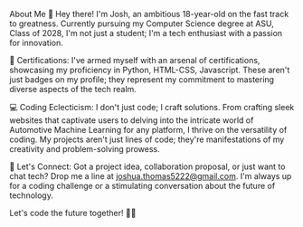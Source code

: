 About Me 👋
Hey there! I'm Josh, an ambitious 18-year-old on the fast track to greatness. Currently pursuing my Computer Science degree at ASU, Class of 2028, I'm not just a student; I'm a tech enthusiast with a passion for innovation.

🚀 Certifications:
I've armed myself with an arsenal of certifications, showcasing my proficiency in Python, HTML-CSS, Javascript. These aren't just badges on my profile; they represent my commitment to mastering diverse aspects of the tech realm.

💻 Coding Eclecticism:
I don't just code; I craft solutions. From crafting sleek websites that captivate users to delving into the intricate world of Automotive Machine Learning for any platform, I thrive on the versatility of coding. My projects aren't just lines of code; they're manifestations of my creativity and problem-solving prowess.

📧 Let's Connect:
Got a project idea, collaboration proposal, or just want to chat tech? Drop me a line at joshua.thomas5222@gmail.com. I'm always up for a coding challenge or a stimulating conversation about the future of technology.

Let's code the future together! 🚀✨



